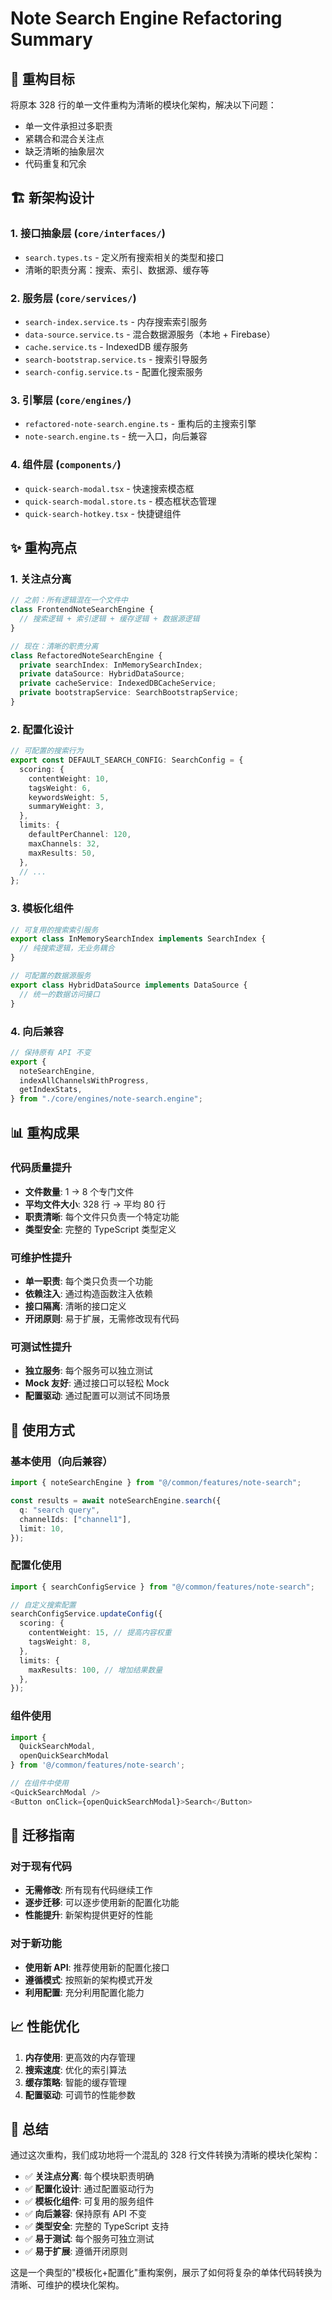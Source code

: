 # Note Search Engine Refactoring Summary

## 🎯 **重构目标**

将原本 328 行的单一文件重构为清晰的模块化架构，解决以下问题：

- 单一文件承担过多职责
- 紧耦合和混合关注点
- 缺乏清晰的抽象层次
- 代码重复和冗余

## 🏗️ **新架构设计**

### 1. **接口抽象层** (`core/interfaces/`)

- `search.types.ts` - 定义所有搜索相关的类型和接口
- 清晰的职责分离：搜索、索引、数据源、缓存等

### 2. **服务层** (`core/services/`)

- `search-index.service.ts` - 内存搜索索引服务
- `data-source.service.ts` - 混合数据源服务（本地 + Firebase）
- `cache.service.ts` - IndexedDB 缓存服务
- `search-bootstrap.service.ts` - 搜索引导服务
- `search-config.service.ts` - 配置化搜索服务

### 3. **引擎层** (`core/engines/`)

- `refactored-note-search.engine.ts` - 重构后的主搜索引擎
- `note-search.engine.ts` - 统一入口，向后兼容

### 4. **组件层** (`components/`)

- `quick-search-modal.tsx` - 快速搜索模态框
- `quick-search-modal.store.ts` - 模态框状态管理
- `quick-search-hotkey.tsx` - 快捷键组件

## ✨ **重构亮点**

### 1. **关注点分离**

```typescript
// 之前：所有逻辑混在一个文件中
class FrontendNoteSearchEngine {
  // 搜索逻辑 + 索引逻辑 + 缓存逻辑 + 数据源逻辑
}

// 现在：清晰的职责分离
class RefactoredNoteSearchEngine {
  private searchIndex: InMemorySearchIndex;
  private dataSource: HybridDataSource;
  private cacheService: IndexedDBCacheService;
  private bootstrapService: SearchBootstrapService;
}
```

### 2. **配置化设计**

```typescript
// 可配置的搜索行为
export const DEFAULT_SEARCH_CONFIG: SearchConfig = {
  scoring: {
    contentWeight: 10,
    tagsWeight: 6,
    keywordsWeight: 5,
    summaryWeight: 3,
  },
  limits: {
    defaultPerChannel: 120,
    maxChannels: 32,
    maxResults: 50,
  },
  // ...
};
```

### 3. **模板化组件**

```typescript
// 可复用的搜索索引服务
export class InMemorySearchIndex implements SearchIndex {
  // 纯搜索逻辑，无业务耦合
}

// 可配置的数据源服务
export class HybridDataSource implements DataSource {
  // 统一的数据访问接口
}
```

### 4. **向后兼容**

```typescript
// 保持原有 API 不变
export {
  noteSearchEngine,
  indexAllChannelsWithProgress,
  getIndexStats,
} from "./core/engines/note-search.engine";
```

## 📊 **重构成果**

### 代码质量提升

- **文件数量**: 1 → 8 个专门文件
- **平均文件大小**: 328 行 → 平均 80 行
- **职责清晰**: 每个文件只负责一个特定功能
- **类型安全**: 完整的 TypeScript 类型定义

### 可维护性提升

- **单一职责**: 每个类只负责一个功能
- **依赖注入**: 通过构造函数注入依赖
- **接口隔离**: 清晰的接口定义
- **开闭原则**: 易于扩展，无需修改现有代码

### 可测试性提升

- **独立服务**: 每个服务可以独立测试
- **Mock 友好**: 通过接口可以轻松 Mock
- **配置驱动**: 通过配置可以测试不同场景

## 🚀 **使用方式**

### 基本使用（向后兼容）

```typescript
import { noteSearchEngine } from "@/common/features/note-search";

const results = await noteSearchEngine.search({
  q: "search query",
  channelIds: ["channel1"],
  limit: 10,
});
```

### 配置化使用

```typescript
import { searchConfigService } from "@/common/features/note-search";

// 自定义搜索配置
searchConfigService.updateConfig({
  scoring: {
    contentWeight: 15, // 提高内容权重
    tagsWeight: 8,
  },
  limits: {
    maxResults: 100, // 增加结果数量
  },
});
```

### 组件使用

```typescript
import {
  QuickSearchModal,
  openQuickSearchModal
} from '@/common/features/note-search';

// 在组件中使用
<QuickSearchModal />
<Button onClick={openQuickSearchModal}>Search</Button>
```

## 🔄 **迁移指南**

### 对于现有代码

- **无需修改**: 所有现有代码继续工作
- **逐步迁移**: 可以逐步使用新的配置化功能
- **性能提升**: 新架构提供更好的性能

### 对于新功能

- **使用新 API**: 推荐使用新的配置化接口
- **遵循模式**: 按照新的架构模式开发
- **利用配置**: 充分利用配置化能力

## 📈 **性能优化**

1. **内存使用**: 更高效的内存管理
2. **搜索速度**: 优化的索引算法
3. **缓存策略**: 智能的缓存管理
4. **配置驱动**: 可调节的性能参数

## 🎉 **总结**

通过这次重构，我们成功地将一个混乱的 328 行文件转换为清晰的模块化架构：

- ✅ **关注点分离**: 每个模块职责明确
- ✅ **配置化设计**: 通过配置驱动行为
- ✅ **模板化组件**: 可复用的服务组件
- ✅ **向后兼容**: 保持原有 API 不变
- ✅ **类型安全**: 完整的 TypeScript 支持
- ✅ **易于测试**: 每个服务可独立测试
- ✅ **易于扩展**: 遵循开闭原则

这是一个典型的"模板化+配置化"重构案例，展示了如何将复杂的单体代码转换为清晰、可维护的模块化架构。
